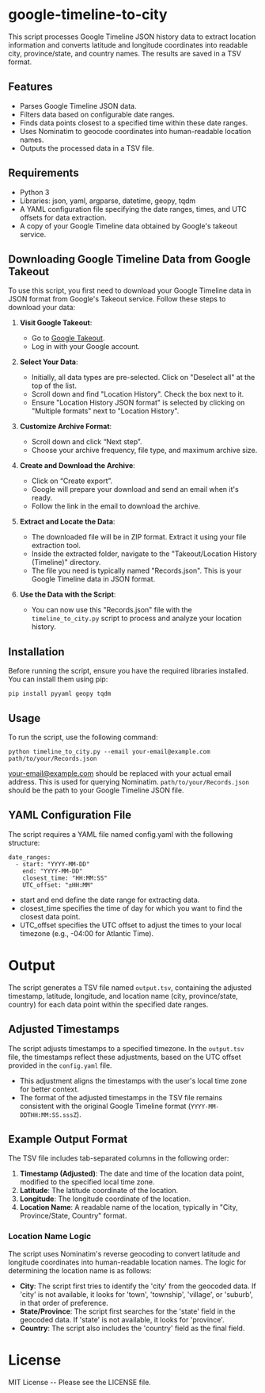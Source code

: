 # google-timeline-to-city
This script processes Google Timeline JSON history data to extract location information and converts latitude and longitude coordinates into readable city, province/state, and country names. The results are saved in a TSV format.

## Features
- Parses Google Timeline JSON data.
- Filters data based on configurable date ranges.
- Finds data points closest to a specified time within these date ranges.
- Uses Nominatim to geocode coordinates into human-readable location names.
- Outputs the processed data in a TSV file.

## Requirements
- Python 3
- Libraries: json, yaml, argparse, datetime, geopy, tqdm
- A YAML configuration file specifying the date ranges, times, and UTC offsets for data extraction.
- A copy of your Google Timeline data obtained by Google's takeout service.

## Downloading Google Timeline Data from Google Takeout

To use this script, you first need to download your Google Timeline data in JSON format from Google's Takeout service. Follow these steps to download your data:

1. **Visit Google Takeout**: 
   - Go to [Google Takeout](https://takeout.google.com/).
   - Log in with your Google account.

2. **Select Your Data**:
   - Initially, all data types are pre-selected. Click on "Deselect all" at the top of the list.
   - Scroll down and find "Location History". Check the box next to it.
   - Ensure "Location History JSON format" is selected by clicking on "Multiple formats" next to "Location History".

3. **Customize Archive Format**:
   - Scroll down and click “Next step”.
   - Choose your archive frequency, file type, and maximum archive size.

4. **Create and Download the Archive**:
   - Click on “Create export”.
   - Google will prepare your download and send an email when it's ready.
   - Follow the link in the email to download the archive.

5. **Extract and Locate the Data**:
   - The downloaded file will be in ZIP format. Extract it using your file extraction tool.
   - Inside the extracted folder, navigate to the "Takeout/Location History (Timeline)" directory.
   - The file you need is typically named "Records.json". This is your Google Timeline data in JSON format.

6. **Use the Data with the Script**:
   - You can now use this "Records.json" file with the `timeline_to_city.py` script to process and analyze your location history.

## Installation
Before running the script, ensure you have the required libraries installed. You can install them using pip:

```
pip install pyyaml geopy tqdm
```

## Usage
To run the script, use the following command:

```
python timeline_to_city.py --email your-email@example.com path/to/your/Records.json
```

your-email@example.com should be replaced with your actual email address. This is used for querying Nominatim.
`path/to/your/Records.json` should be the path to your Google Timeline JSON file.

## YAML Configuration File
The script requires a YAML file named config.yaml with the following structure:

```
date_ranges:
  - start: "YYYY-MM-DD"
    end: "YYYY-MM-DD"
    closest_time: "HH:MM:SS"
    UTC_offset: "±HH:MM"
```  
- start and end define the date range for extracting data.
- closest_time specifies the time of day for which you want to find the closest data point.
- UTC_offset specifies the UTC offset to adjust the times to your local timezone (e.g., -04:00 for Atlantic Time).

# Output
The script generates a TSV file named `output.tsv`, containing the adjusted timestamp, latitude, longitude, and location name (city, province/state, country) for each data point within the specified date ranges.

## Adjusted Timestamps
The script adjusts timestamps to a specified timezone. In the `output.tsv` file, the timestamps reflect these adjustments, based on the UTC offset provided in the `config.yaml` file.

- This adjustment aligns the timestamps with the user's local time zone for better context.
- The format of the adjusted timestamps in the TSV file remains consistent with the original Google Timeline format (`YYYY-MM-DDTHH:MM:SS.sssZ`).

## Example Output Format
The TSV file includes tab-separated columns in the following order:

1. **Timestamp (Adjusted)**: The date and time of the location data point, modified to the specified local time zone.
2. **Latitude**: The latitude coordinate of the location.
3. **Longitude**: The longitude coordinate of the location.
4. **Location Name**: A readable name of the location, typically in "City, Province/State, Country" format.

### Location Name Logic
The script uses Nominatim's reverse geocoding to convert latitude and longitude coordinates into human-readable location names. The logic for determining the location name is as follows:

- **City**: The script first tries to identify the 'city' from the geocoded data. If 'city' is not available, it looks for 'town', 'township', 'village', or 'suburb', in that order of preference. 
- **State/Province**: The script first searches for the 'state' field in the geocoded data. If 'state' is not available, it looks for 'province'.
- **Country**: The script also includes the 'country' field as the final field.

# License
MIT License -- Please see the LICENSE file.
